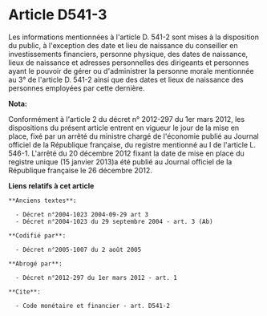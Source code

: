 # Article D541-3

Les informations mentionnées à l'article D. 541-2 sont mises à la disposition du public, à l'exception des date et lieu de
naissance du conseiller en investissements financiers, personne physique, des dates de naissance, lieux de naissance et
adresses personnelles des dirigeants et personnes ayant le pouvoir de gérer ou d'administrer la personne morale mentionnée au
3° de l'article D. 541-2 ainsi que des dates et lieux de naissance des personnes employées par cette dernière.

**Nota:**

Conformément à l'article 2 du décret n° 2012-297 du 1er mars 2012, les dispositions du présent article entrent en vigueur le
jour de la mise en place, fixé par un arrêté du ministre chargé de l'économie publié au Journal officiel de la République
française, du registre mentionné au I de l'article L. 546-1. L'arrêté du 20 décembre 2012 fixant la date de mise en place du
registre unique (15 janvier 2013)a été publié au Journal officiel de la République française le 26 décembre 2012.

**Liens relatifs à cet article**

	**Anciens textes**:

	  - Décret n°2004-1023 2004-09-29 art 3
	  - Décret n°2004-1023 du 29 septembre 2004 - art. 3 (Ab)

	**Codifié par**:

	  - Décret n°2005-1007 du 2 août 2005

	**Abrogé par**:

	  - Décret n°2012-297 du 1er mars 2012 - art. 1

	**Cite**:

	  - Code monétaire et financier - art. D541-2
